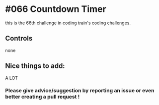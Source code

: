 # #066 Countdown Timer

this is the 66th challenge in coding train's coding challenges.

## Controls

none

## Nice things to add: 

A LOT
### Please give advice/suggestion by reporting an issue or even better creating a pull request !